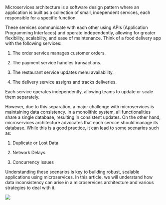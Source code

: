Microservices architecture is a software design pattern where an application is built as a collection of small, independent services, each responsible for a specific function. 

These services communicate with each other using APIs (Application Programming Interfaces) and operate independently, allowing for greater flexibility, scalability, and ease of maintenance. Think of a food delivery app with the following services:

1. The order service manages customer orders.

1. The payment service handles transactions.

1. The restaurant service updates menu availability.

1. The delivery service assigns and tracks deliveries.

Each service operates independently, allowing teams to update or scale them separately. 

However, due to this separation, a major challenge with microservices is maintaining data consistency. In a monolithic system, all functionalities share a single database, resulting in consistent updates. On the other hand, microservices architecture advocates that each service should manage its database. While this is a good practice, it can lead to some scenarios such as:

1. Duplicate or Lost Data

1. Network Delays

1. Concurrency Issues

Understanding these scenarios is key to building robust, scalable applications using microservices. In this article, we will understand how data inconsistency can arise in a microservices architecture and various strategies to deal with it.

<img src="https://substack-post-media.s3.amazonaws.com/public/images/ae95d38c-41f8-4eb7-885e-f7fafa4ca45d_2250x2624.png">
